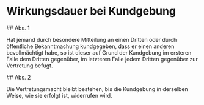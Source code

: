 # Wirkungsdauer bei Kundgebung



\#\# Abs. 1

 Hat jemand durch besondere Mitteilung an einen Dritten oder durch öffentliche Bekanntmachung kundgegeben, dass er einen anderen bevollmächtigt habe, so ist dieser auf Grund der Kundgebung im ersteren Falle dem Dritten gegenüber, im letzteren Falle jedem Dritten gegenüber zur Vertretung befugt.

\#\# Abs. 2

 Die Vertretungsmacht bleibt bestehen, bis die Kundgebung in derselben Weise, wie sie erfolgt ist, widerrufen wird. 

